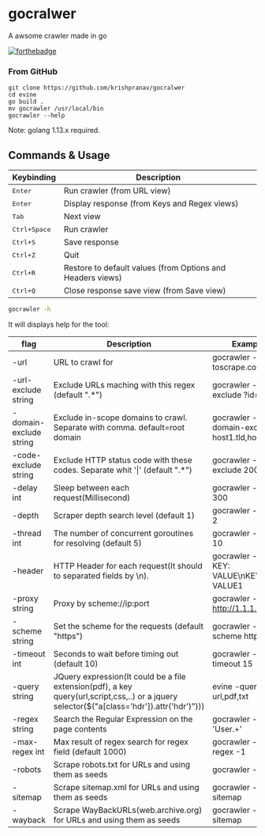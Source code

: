 # gocralwer
A awsome crawler made in go

[![forthebadge](https://forthebadge.com/images/badges/made-with-go.svg)](https://forthebadge.com)

### From GitHub
```
git clone https://github.com/krishpranav/gocralwer
cd evine
go build .
mv gocrawler /usr/local/bin
gocrawler --help
```

Note: golang 1.13.x required.

## Commands & Usage

Keybinding                              | Description
----------------------------------------|---------------------------------------
<kbd>Enter</kbd>                        | Run crawler (from URL view)
<kbd>Enter</kbd>                        | Display response (from Keys and Regex views)
<kbd>Tab</kbd>       					          | Next view
<kbd>Ctrl+Space</kbd>                   | Run crawler
<kbd>Ctrl+S</kbd>                       | Save response
<kbd>Ctrl+Z</kbd>                       | Quit
<kbd>Ctrl+R</kbd>                       | Restore to default values (from Options and Headers views)
<kbd>Ctrl+Q</kbd>                       | Close response save view (from Save view)

```bash
gocrawler -h
```
It will displays help for the tool:

| flag | Description | Example |
|------|-------------|---------|
| -url | URL to crawl for | gocrawler -url toscrape.com |
| -url-exclude string | Exclude URLs maching with this regex (default ".*")  | gocrawler -url-exclude ?id= | 
| -domain-exclude string | Exclude in-scope domains to crawl. Separate with comma. default=root domain | gocrawler -domain-exclude host1.tld,host2.tld | 
| -code-exclude string | Exclude HTTP status code with these codes. Separate whit '\|' (default ".*") | gocrawler -code-exclude 200,201 | 
| -delay int  | Sleep between each request(Millisecond) | gocrawler -delay 300 | 
| -depth | Scraper depth search level (default 1) | gocrawler -depth 2 | 
| -thread int | The number of concurrent goroutines for resolving (default 5) | gocrawler -thread 10 |
| -header | HTTP Header for each request(It should to separated fields by \n). | gocrawler -header KEY: VALUE\nKEY1: VALUE1 | 
| -proxy string | Proxy by scheme://ip:port | gocrawler -proxy http://1.1.1.1:8080 | 
| -scheme string | Set the scheme for the requests (default "https") | gocrawler -scheme http | 
| -timeout int | Seconds to wait before timing out (default 10) | gocrawler -timeout 15 | 
| -query string | JQuery expression(It could be a file extension(pdf), a key query(url,script,css,..) or a jquery selector($("a[class='hdr']).attr('hdr')"))) | evine -query url,pdf,txt |
| -regex string | Search the Regular Expression on the page contents | gocrawler -regex 'User.+' |
| -max-regex int | Max result of regex search for regex field (default 1000) | gocrawler -max-regex -1 | 
| -robots | Scrape robots.txt for URLs and using them as seeds | gocrawler -robots |
| -sitemap | Scrape sitemap.xml for URLs and using them as seeds | gocrawler -sitemap |
| -wayback | Scrape WayBackURLs(web.archive.org) for URLs and using them as seeds | gocrawler -sitemap |

